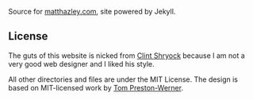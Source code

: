 Source for [matthazley.com](http://matthazley.com), site powered by Jekyll.

## License

The guts of this website is nicked from [Clint Shryock](https://github.com/catsby) because I am not a very good web designer and I liked his style.

All other directories and files are under the MIT License.  The design is based on MIT-licensed work by [Tom Preston-Werner](http://tom.preston-werner.com/).  
